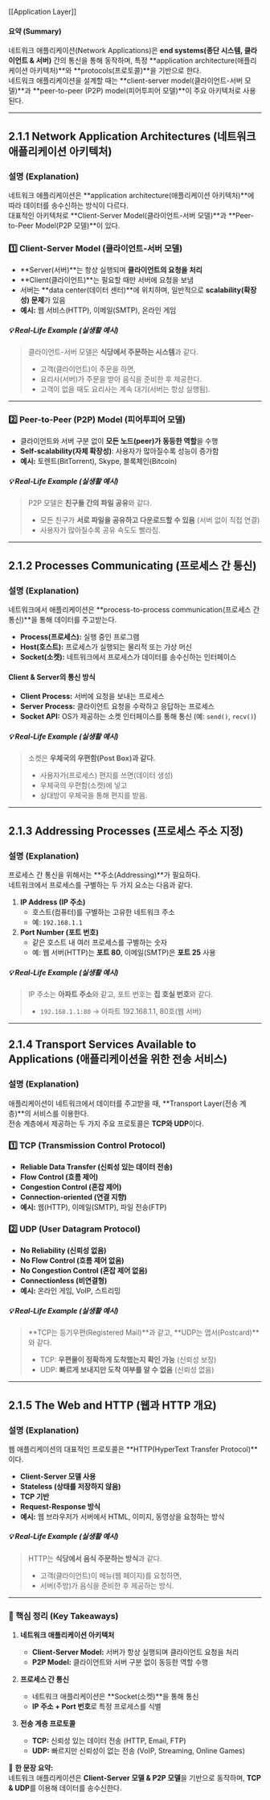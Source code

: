 [[Application Layer]]

#### **요약 (Summary)**

네트워크 애플리케이션(Network Applications)은 **end systems(종단 시스템, 클라이언트 & 서버)** 간의 통신을 통해 동작하며, 특정 **application architecture(애플리케이션 아키텍처)**와 **protocols(프로토콜)**을 기반으로 한다.  
네트워크 애플리케이션을 설계할 때는 **client-server model(클라이언트-서버 모델)**과 **peer-to-peer (P2P) model(피어투피어 모델)**이 주요 아키텍처로 사용된다.

---

## **2.1.1 Network Application Architectures (네트워크 애플리케이션 아키텍처)**

### **설명 (Explanation)**

네트워크 애플리케이션은 **application architecture(애플리케이션 아키텍처)**에 따라 데이터를 송수신하는 방식이 다르다.  
대표적인 아키텍처로 **Client-Server Model(클라이언트-서버 모델)**과 **Peer-to-Peer Model(P2P 모델)**이 있다.

### **1️⃣ Client-Server Model (클라이언트-서버 모델)**

- **Server(서버)**는 항상 실행되며 **클라이언트의 요청을 처리**
- **Client(클라이언트)**는 필요할 때만 서버에 요청을 보냄
- 서버는 **data center(데이터 센터)**에 위치하며, 일반적으로 **scalability(확장성) 문제**가 있음
- **예시:** 웹 서비스(HTTP), 이메일(SMTP), 온라인 게임

##### **💡 Real-Life Example (실생활 예시)**

> 클라이언트-서버 모델은 **식당에서 주문하는 시스템**과 같다.
> 
> - 고객(클라이언트)이 주문을 하면,
> - 요리사(서버)가 주문을 받아 음식을 준비한 후 제공한다.
> - 고객이 없을 때도 요리사는 계속 대기(서버는 항상 실행됨).

---

### **2️⃣ Peer-to-Peer (P2P) Model (피어투피어 모델)**

- 클라이언트와 서버 구분 없이 **모든 노드(peer)가 동등한 역할**을 수행
- **Self-scalability(자체 확장성)**: 사용자가 많아질수록 성능이 증가함
- **예시:** 토렌트(BitTorrent), Skype, 블록체인(Bitcoin)

##### **💡 Real-Life Example (실생활 예시)**

> P2P 모델은 **친구들 간의 파일 공유**와 같다.
> 
> - 모든 친구가 **서로 파일을 공유하고 다운로드할 수 있음** (서버 없이 직접 연결)
> - 사용자가 많아질수록 공유 속도도 빨라짐.

---

## **2.1.2 Processes Communicating (프로세스 간 통신)**

### **설명 (Explanation)**

네트워크에서 애플리케이션은 **process-to-process communication(프로세스 간 통신)**을 통해 데이터를 주고받는다.

- **Process(프로세스):** 실행 중인 프로그램
- **Host(호스트):** 프로세스가 실행되는 물리적 또는 가상 머신
- **Socket(소켓):** 네트워크에서 프로세스가 데이터를 송수신하는 인터페이스

#### **Client & Server의 통신 방식**

- **Client Process:** 서버에 요청을 보내는 프로세스
- **Server Process:** 클라이언트 요청을 수락하고 응답하는 프로세스
- **Socket API:** OS가 제공하는 소켓 인터페이스를 통해 통신 (예: `send()`, `recv()`)

##### **💡 Real-Life Example (실생활 예시)**

> 소켓은 **우체국의 우편함(Post Box)과 같다.**
> 
> - 사용자가(프로세스) 편지를 쓰면(데이터 생성)
> - 우체국의 우편함(소켓)에 넣고
> - 상대방이 우체국을 통해 편지를 받음.

---

## **2.1.3 Addressing Processes (프로세스 주소 지정)**

### **설명 (Explanation)**

프로세스 간 통신을 위해서는 **주소(Addressing)**가 필요하다.  
네트워크에서 프로세스를 구별하는 두 가지 요소는 다음과 같다.

1. **IP Address (IP 주소)**
    - 호스트(컴퓨터)를 구별하는 고유한 네트워크 주소
    - 예: `192.168.1.1`
2. **Port Number (포트 번호)**
    - 같은 호스트 내 여러 프로세스를 구별하는 숫자
    - 예: 웹 서버(HTTP)는 **포트 80**, 이메일(SMTP)은 **포트 25** 사용

##### **💡 Real-Life Example (실생활 예시)**

> IP 주소는 **아파트 주소**와 같고, 포트 번호는 **집 호실 번호**와 같다.
> 
> - `192.168.1.1:80` → 아파트 192.168.1.1, 80호(웹 서버)

---

## **2.1.4 Transport Services Available to Applications (애플리케이션을 위한 전송 서비스)**

### **설명 (Explanation)**

애플리케이션이 네트워크에서 데이터를 주고받을 때, **Transport Layer(전송 계층)**의 서비스를 이용한다.  
전송 계층에서 제공하는 두 가지 주요 프로토콜은 **TCP와 UDP**이다.

### **1️⃣ TCP (Transmission Control Protocol)**

- **Reliable Data Transfer (신뢰성 있는 데이터 전송)**
- **Flow Control (흐름 제어)**
- **Congestion Control (혼잡 제어)**
- **Connection-oriented (연결 지향)**
- **예시:** 웹(HTTP), 이메일(SMTP), 파일 전송(FTP)

### **2️⃣ UDP (User Datagram Protocol)**

- **No Reliability (신뢰성 없음)**
- **No Flow Control (흐름 제어 없음)**
- **No Congestion Control (혼잡 제어 없음)**
- **Connectionless (비연결형)**
- **예시:** 온라인 게임, VoIP, 스트리밍

##### **💡 Real-Life Example (실생활 예시)**

> **TCP는 등기우편(Registered Mail)**과 같고, **UDP는 엽서(Postcard)**와 같다.
> 
> - TCP: **우편물이 정확하게 도착했는지 확인 가능** (신뢰성 보장)
> - UDP: **빠르게 보내지만 도착 여부를 알 수 없음** (신뢰성 없음)

---

## **2.1.5 The Web and HTTP (웹과 HTTP 개요)**

### **설명 (Explanation)**

웹 애플리케이션의 대표적인 프로토콜은 **HTTP(HyperText Transfer Protocol)**이다.

- **Client-Server 모델 사용**
- **Stateless (상태를 저장하지 않음)**
- **TCP 기반**
- **Request-Response 방식**
- **예시:** 웹 브라우저가 서버에서 HTML, 이미지, 동영상을 요청하는 방식

##### **💡 Real-Life Example (실생활 예시)**

> HTTP는 **식당에서 음식 주문하는 방식**과 같다.
> 
> - 고객(클라이언트)이 메뉴(웹 페이지)를 요청하면,
> - 서버(주방)가 음식을 준비한 후 제공하는 방식.

---

### **📌 핵심 정리 (Key Takeaways)**

1. **네트워크 애플리케이션 아키텍처**
    
    - **Client-Server Model:** 서버가 항상 실행되며 클라이언트 요청을 처리
    - **P2P Model:** 클라이언트와 서버 구분 없이 동등한 역할 수행
2. **프로세스 간 통신**
    
    - 네트워크 애플리케이션은 **Socket(소켓)**을 통해 통신
    - **IP 주소 + Port 번호**로 특정 프로세스를 식별
3. **전송 계층 프로토콜**
    
    - **TCP:** 신뢰성 있는 데이터 전송 (HTTP, Email, FTP)
    - **UDP:** 빠르지만 신뢰성이 없는 전송 (VoIP, Streaming, Online Games)

🚀 **한 문장 요약:**  
네트워크 애플리케이션은 **Client-Server 모델 & P2P 모델**을 기반으로 동작하며, **TCP & UDP**를 이용해 데이터를 송수신한다.